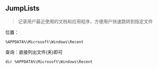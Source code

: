 ## JumpLists

> 记录用户最近使用的文档和应用程序，方便用户快速跳转到指定文件

位置：

```
%APPDATA%\Microsoft\Windows\Recent

```

查询：直接列出文件(夹)即可

```
dir %APPDATA%\Microsoft\Windows\Recent

```

